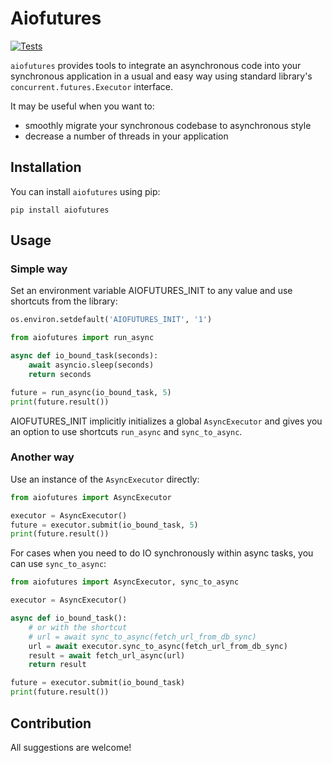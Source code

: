 # Aiofutures
[![Tests](https://github.com/KazakovDenis/relatives/actions/workflows/cicd.yml/badge.svg)](https://github.com/KazakovDenis/relatives/actions/workflows/cicd.yml)  

`aiofutures` provides tools to integrate an asynchronous code into your synchronous 
application in a usual and easy way using standard library's `concurrent.futures.Executor` interface.  
  
It may be useful when you want to:
- smoothly migrate your synchronous codebase to asynchronous style
- decrease a number of threads in your application 

## Installation

You can install `aiofutures` using pip:

```
pip install aiofutures
```

## Usage

### Simple way

Set an environment variable AIOFUTURES_INIT to any value and use shortcuts from the library:

```python
os.environ.setdefault('AIOFUTURES_INIT', '1')

from aiofutures import run_async

async def io_bound_task(seconds):
    await asyncio.sleep(seconds)
    return seconds

future = run_async(io_bound_task, 5)
print(future.result())
```
AIOFUTURES_INIT implicitly initializes a global `AsyncExecutor` and gives you an option to use 
shortcuts `run_async` and `sync_to_async`.

### Another way

Use an instance of the `AsyncExecutor` directly:

```python
from aiofutures import AsyncExecutor

executor = AsyncExecutor()
future = executor.submit(io_bound_task, 5)
print(future.result())
```

For cases when you need to do IO synchronously within async tasks, you can use `sync_to_async`:

```python
from aiofutures import AsyncExecutor, sync_to_async

executor = AsyncExecutor()

async def io_bound_task():
    # or with the shortcut
    # url = await sync_to_async(fetch_url_from_db_sync)
    url = await executor.sync_to_async(fetch_url_from_db_sync)
    result = await fetch_url_async(url)
    return result

future = executor.submit(io_bound_task)
print(future.result())
```

## Contribution
All suggestions are welcome!
